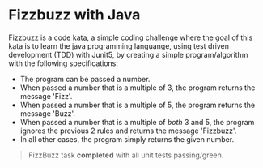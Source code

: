 # Fizzbuzz with Java

Fizzbuzz is a [code kata](http://codekata.com), a simple coding challenge where the goal of this kata is to learn the java programming languange, using test driven development (TDD) with Junit5, by creating a simple program/algorithm with the following specifications:  

* The program can be passed a number.
* When passed a number that is a multiple of 3, the program returns the message 'Fizz'.
* When passed a number that is a multiple of 5, the program returns the message 'Buzz'.
* When passed a number that is a multiple of *both* 3 and 5, the program ignores the previous 2 rules and returns the message 'Fizzbuzz'.
* In all other cases, the program simply returns the given number.

> FizzBuzz task **completed** with all unit tests passing/green.